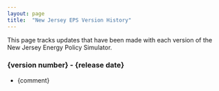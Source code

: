 ```yaml
---
layout: page
title:	"New Jersey EPS Version History"
---
```

This page tracks updates that have been made with each version of the New Jersey Energy Policy Simulator.

### **{version number} - {release date}**

* {comment}

